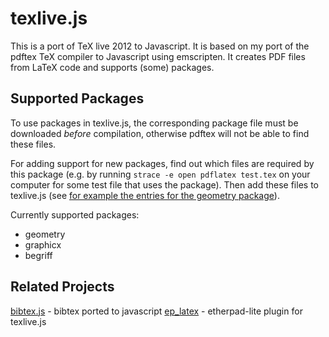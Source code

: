 texlive.js
==========

This is a port of TeX live 2012 to Javascript. It is based on my port of the pdftex TeX compiler to Javascript using emscripten.
It creates PDF files from LaTeX code and supports (some) packages.

Supported Packages
------------------

To use packages in texlive.js, the corresponding package file must be downloaded *before* compilation, otherwise pdftex will not be able to find these files.

For adding support for new packages, find out which files are required by this package (e.g. by running `strace -e open pdflatex test.tex` on your computer for some test file that uses the package). Then add these files to texlive.js (see [for example the entries for the geometry package](https://github.com/manuels/texlive.js/blob/master/website/texlive.js#L55)).

Currently supported packages:

 * geometry
 * graphicx
 * begriff

Related Projects
----------------
[bibtex.js](https://github.com/brianmingus/bibtex.js/) - bibtex ported to javascript
[ep_latex](https://github.com/manuels/ep_latex) - etherpad-lite plugin for texlive.js
